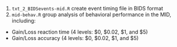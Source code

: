 1. `txt_2_BIDSevents-mid.R` create event timing file in BIDS format
2. `mid-behav.R` group analysis of behavioral performance in the MID, including:
  *  Gain/Loss reaction time (4 levels: $0, $0.02, $1, and $5)
  * Gain/Loss accuracy (4 levels: $0, $0.02, $1, and $5)

